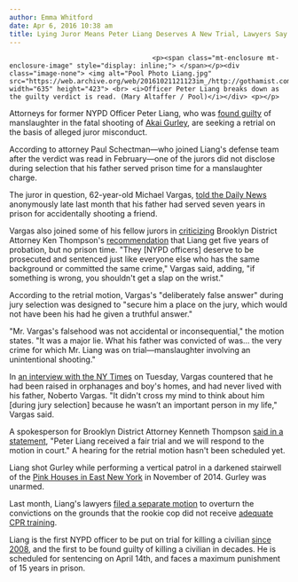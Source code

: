 ```yaml
---
author: Emma Whitford
date: Apr 6, 2016 10:38 am
title: Lying Juror Means Peter Liang Deserves A New Trial, Lawyers Say
---
```


	
										<p><span class="mt-enclosure mt-enclosure-image" style="display: inline;"> </span></p><div class="image-none"> <img alt="Pool Photo Liang.jpg" src="https://web.archive.org/web/20161021121123im_/http://gothamist.com/attachments/nyc_ewhitford/Pool%20Photo%20Liang.jpg" width="635" height="423"> <br> <i>Officer Peter Liang breaks down as the guilty verdict is read. (Mary Altaffer / Pool)</i></div> <p></p>

<p>Attorneys for former NYPD Officer Peter Liang, who was <a href="https://web.archive.org/web/20161021121123/http://gothamist.com/2016/02/11/nypd_cop_found_verdict.php">found guilty</a> of manslaughter in the fatal shooting of <a href="https://web.archive.org/web/20161021121123/http://gothamist.com/tags/akaigurley">Akai Gurley</a>, are seeking a retrial on the basis of alleged juror misconduct. </p>

<p>According to attorney Paul Schectman&#x2014;who joined Liang&apos;s defense team after the verdict was read in February&#x2014;one of the jurors did not disclose during selection that his father served prison time for a manslaughter charge. </p>

<p>The juror in question, 62-year-old Michael Vargas, <a href="https://web.archive.org/web/20161021121123/http://www.nydailynews.com/new-york/nyc-crime/akai-gurley-jurors-express-shock-da-request-no-jail-article-1.2578181">told the Daily News</a> anonymously late last month that his father had served seven years in prison for accidentally shooting a friend. </p>

<p>Vargas also joined some of his fellow jurors in <a href="https://web.archive.org/web/20161021121123/http://gothamist.com/2016/03/26/jurors_in_peter_liang_trial_cant_be.php">criticizing</a> Brooklyn District Attorney Ken Thompson&apos;s <a href="https://web.archive.org/web/20161021121123/http://gothamist.com/2016/03/23/brooklyn_da_recommends_no_jail_time.php">recommendation</a> that Liang get five years of probation, but no prison time. &quot;They [NYPD officers] deserve to be prosecuted and sentenced just like everyone else who has the same background or committed the same crime,&quot; Vargas said, adding, &quot;if something is wrong, you shouldn&apos;t get a slap on the wrist.&quot;</p>

<p>According to the retrial motion, Vargas&apos;s &quot;deliberately false answer&quot; during jury selection was designed to &quot;secure him a place on the jury, which would not have been his had he given a truthful answer.&quot; </p>

<p>&quot;Mr. Vargas&apos;s falsehood was not accidental or inconsequential,&quot; the motion states. &quot;It was a major lie. What his father was convicted of was... the very crime for which Mr. Liang was on trial&#x2014;manslaughter involving an unintentional shooting.&quot; </p>

<p>In <a href="https://web.archive.org/web/20161021121123/http://www.nytimes.com/2016/04/06/nyregion/lawyers-for-peter-liang-allege-jury-misconduct-in-manslaughter-trial.html?_r=0">an interview with the NY Times</a> on Tuesday, Vargas countered that he had been raised in orphanages and boy&apos;s homes, and had never lived with his father, Noberto Vargas. &quot;It didn&apos;t cross my mind to think about him [during jury selection] because he wasn&#x2019;t an important person in my life,&quot; Vargas said.</p>

<p>A spokesperson for Brooklyn District Attorney Kenneth Thompson <a href="https://web.archive.org/web/20161021121123/http://www.nbcnewyork.com/news/local/Peter-Liang-Convicted-NYPD-Officer-Manslaughter-Lawyer-Seeks-Retrial-374662641.html">said in a statement</a>, &quot;Peter Liang received a fair trial and we will respond to the motion in court.&quot; A hearing for the retrial motion hasn&apos;t been scheduled yet.</p>

<p>Liang shot Gurley while performing a vertical patrol in a darkened stairwell of the <a href="https://web.archive.org/web/20161021121123/http://gothamist.com/2016/02/04/pink_houses_nycha_gurley.php">Pink Houses in East New York</a> in November of 2014. Gurley was unarmed.</p>

<p>Last month, Liang&apos;s lawyers <a href="https://web.archive.org/web/20161021121123/http://gothamist.com/2016/03/16/attorneys_move_to_overturn_manslaug.php">filed a separate motion</a> to overturn the convictions on the grounds that the rookie cop did not receive <a href="https://web.archive.org/web/20161021121123/http://gothamist.com/2016/02/23/liang_nypd_cpr_class.php">adequate CPR training</a>.</p>

<p>Liang is the first NYPD officer to be put on trial for killing a civilian <a href="https://web.archive.org/web/20161021121123/http://gothamist.com/2008/04/25/sean_bell_shoot_7.php">since 2008</a>, and the first to be found guilty of killing a civilian in decades. He is scheduled for sentencing on April 14th, and faces a maximum punishment of 15 years in prison.</p>					
										
									
				